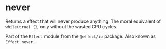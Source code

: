 # never

Returns a effect that will never produce anything. The moral equivalent of
`while(true) {}`, only without the wasted CPU cycles.

Part of the `Effect` module from the `@effect/io` package. Also known as `Effect.never`.
